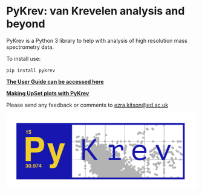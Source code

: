 # PyKrev: van Krevelen analysis and beyond

PyKrev is a Python 3 library to help with analysis of high resolution mass spectrometry data.

To install use:

```
pip install pykrev
```

[**The User Guide can be accessed here**](https://github.com/Kzra/PyKrev/blob/master/docs/PyKrevUserGuide.md)

[**Making UpSet plots with PyKrev**](https://github.com/Kzra/PyKrev/blob/master/docs/UpSetplotswithPyKrev.md)

Please send any feedback or comments to ezra.kitson@ed.ac.uk

<img src="https://github.com/Kzra/pykrev/blob/master/docs/Pykrev_blue.png" alt="PyKrev" width="650"/>
